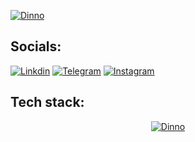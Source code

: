 <a href="https://github.com/dinno7"><img src="https://readme-typing-svg.demolab.com?font=Fira+Code&pause=1000&color=27F7BA&width=435&lines=Hi+there%F0%9F%91%8B%2C+i'm+Dinno." alt="Dinno" /></a>
## Socials:
[![Linkdin](https://img.shields.io/badge/LinkedIn-0A66C2.svg?logo=LinkedIn&logoColor=white)](https://www.linkedin.com/in/tahadlrb)
[![Telegram](https://img.shields.io/badge/Telegram-26A5E4.svg?logo=telegram&logoColor=white)](https://t.me/tahadlrb7)
[![Instagram](https://img.shields.io/badge/Instagram-%23E4405F.svg?logo=Instagram&logoColor=white)](https://instagram.com/taha.dlrb) 

## Tech stack:
<div align="center">
  <a href="https://github.com/dinno7">
    <img src="https://skillicons.dev/icons?i=linux,arch,ubuntu,neovim,vscode,nodejs,nestjs,js,ts,vue,nuxtjs,go,tailwind,docker,mongodb,postgresql&perline=8" alt="Dinno" />
  </a>
</div>

<!---
<div align="center">
  
  ![github contribution grid snake animation](https://raw.githubusercontent.com/id1945/id1945/output/github-contribution-grid-snake-dark.svg)
  
  ![GitHub stats](https://raw.githubusercontent.com/id1945/id1945/master/profile-3d-contrib/profile-night-green.svg)
</div>

dinno7/dinno7 is a ✨ special ✨ repository because its `README.md` (this file) appears on your GitHub profile.
You can click the Preview link to take a look at your changes.
--->
